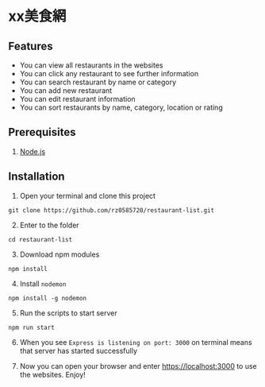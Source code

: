 # xx美食網

## Features
* You can view all restaurants in the websites
* You can click any restaurant to see further information
* You can search restaurant by name or category
* You can add new restaurant
* You can edit restaurant information
* You can sort restaurants by name, category, location or rating
## Prerequisites
1. [Node.js](https://nodejs.org/en)

## Installation
1. Open your terminal and clone this project
```
git clone https://github.com/rz0585720/restaurant-list.git
```
2. Enter to the folder
```
cd restaurant-list
```
3. Download npm modules
```
npm install
```
4. Install `nodemon` 
```
npm install -g nodemon
```
5. Run the scripts to start server
```
npm run start
```
6. When you see `Express is listening on port: 3000` on terminal means that server has started successfully

7. Now you can open your browser and enter [https://localhost:3000](https://localhost:3000) to use the websites. Enjoy!
